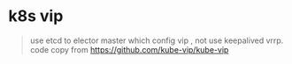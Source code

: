 # k8s vip

> use etcd to elector master which config vip , not use keepalived vrrp. code copy from https://github.com/kube-vip/kube-vip

